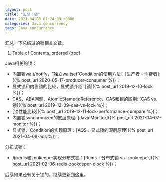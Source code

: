 ```yaml
---
layout: post
title: "汇总：锁"
date: 2021-04-08 01:24:09 +0800
categories: Java concurrency
tags: Java concurrency
---
```


汇总一下总结过的锁相关文章。

1. Table of Contents, ordered
{:toc}

Java相关的锁：
- 内置锁wait/notify，“独立waitset”Condition的使用方法：[生产者 - 消费者]({% post_url 2020-05-17-producer-consumer %})；
- 显式锁和内置锁的比较，显式锁介绍: [锁]({% post_url 2019-12-10-lock %})；
- CAS、ABA问题、AtomicStampedReference、CAS和锁的区别: [CAS vs. 锁]({% post_url 2019-12-09-cas-vs-lock %})；
- [锁性能比较]({% post_url 2019-12-11-lock-performance-compare %})；
- 内置锁synchronized的底层原理: [Java Monitor]({% post_url 2021-04-07-monitor %})；
- 显式锁、Condition的实现原理：[AQS：显式锁的深层原理]({% post_url 2021-04-08-aqs %})；


分布式锁：
- 用redis和zookeeper实现分布式锁：[Reids - 分布式锁 vs. zookeeper]({% post_url 2021-02-06-redis-zookeeper-dlock %})；

后续如果还有关于锁的，继续更新到这里。

